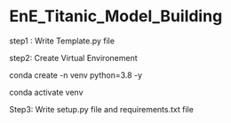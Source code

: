# EnE_Titanic_Model_Building

step1 : Write Template.py file

step2: Create Virtual Environement

conda create -n venv python=3.8 -y

conda activate venv

Step3: Write setup.py file and requirements.txt file

